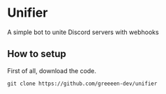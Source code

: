 # Unifier
A simple bot to unite Discord servers with webhooks

## How to setup
First of all, download the code.
```
git clone https://github.com/greeeen-dev/unifier
```
